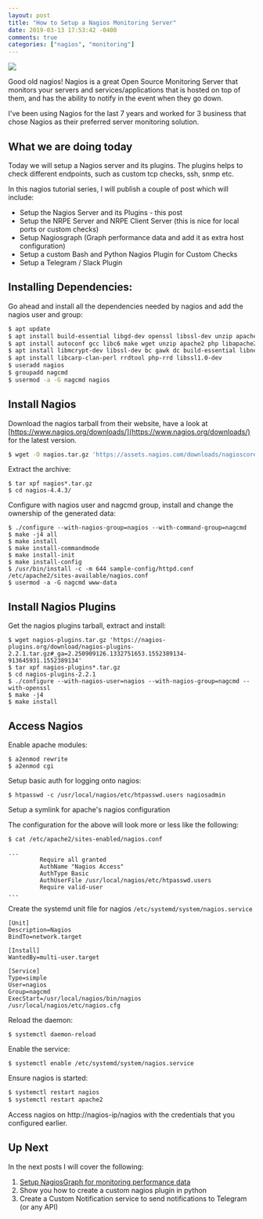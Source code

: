 ```yaml
---
layout: post
title: "How to Setup a Nagios Monitoring Server"
date: 2019-03-13 17:53:42 -0400
comments: true
categories: ["nagios", "monitoring"]
---
```


![](https://user-images.githubusercontent.com/567298/54547916-65f26680-49af-11e9-8d42-e27c57ef8e2e.png)


Good old nagios! Nagios is a great Open Source Monitoring Server that monitors your servers and services/applications that is hosted on top of them, and has the ability to notify in the event when they go down.

I've been using Nagios for the last 7 years and worked for 3 business that chose Nagios as their preferred server monitoring solution.

## What we are doing today

Today we will setup a Nagios server and its plugins. The plugins helps to check different endpoints, such as custom tcp checks, ssh, snmp etc. 

In this nagios tutorial series, I will publish a couple of post which will include:

* Setup the Nagios Server and its Plugins - this post
* Setup the NRPE Server and NRPE Client Server (this is nice for local ports or custom checks)
* Setup Nagiosgraph (Graph performance data and add it as extra host configuration)
* Setup a custom Bash and Python Nagios Plugin for Custom Checks
* Setup a Telegram / Slack Plugin

## Installing Dependencies:

Go ahead and install all the dependencies needed by nagios and add the nagios user and group:

```bash
$ apt update
$ apt install build-essential libgd-dev openssl libssl-dev unzip apache2 -y
$ apt install autoconf gcc libc6 make wget unzip apache2 php libapache2-mod-php7.2 libgd-dev
$ apt install libmcrypt-dev libssl-dev bc gawk dc build-essential libnet-snmp-perl gettext
$ apt install libcarp-clan-perl rrdtool php-rrd libssl1.0-dev
$ useradd nagios
$ groupadd nagcmd
$ usermod -a -G nagcmd nagios
```

## Install Nagios

Download the nagios tarball from their website, have a look at [https://www.nagios.org/downloads/](https://www.nagios.org/downloads/) for the latest version.

```bash
$ wget -O nagios.tar.gz 'https://assets.nagios.com/downloads/nagioscore/releases/nagios-4.4.3.tar.gz?__hstc=118811158.7bdae752f04b6d927ddf150ae1ce5c71.1552389135285.1552394646569.1552410974898.3&__hssc=118811158.1.1552410974898&__hsfp=2323916385#_ga=2.246938692.1332751653.1552389134-913645931.1552389134'
```

Extract the archive:

```
$ tar xpf nagios*.tar.gz
$ cd nagios-4.4.3/
```

Configure with nagios user and nagcmd group, install and change the ownership of the generated data:

```
$ ./configure --with-nagios-group=nagios --with-command-group=nagcmd
$ make -j4 all
$ make install
$ make install-commandmode
$ make install-init
$ make install-config
$ /usr/bin/install -c -m 644 sample-config/httpd.conf /etc/apache2/sites-available/nagios.conf
$ usermod -a -G nagcmd www-data
```

## Install Nagios Plugins

Get the nagios plugins tarball, extract and install:

```
$ wget nagios-plugins.tar.gz 'https://nagios-plugins.org/download/nagios-plugins-2.2.1.tar.gz#_ga=2.250909126.1332751653.1552389134-913645931.1552389134'
$ tar xpf nagios-plugins*.tar.gz
$ cd nagios-plugins-2.2.1
$ ./configure --with-nagios-user=nagios --with-nagios-group=nagcmd --with-openssl
$ make -j4
$ make install
```

## Access Nagios

Enable apache modules:

```
$ a2enmod rewrite
$ a2enmod cgi
```

Setup basic auth for logging onto nagios:

```
$ htpasswd -c /usr/local/nagios/etc/htpasswd.users nagiosadmin
```

Setup a symlink for apache's nagios configuration

The configuration for the above will look more or less like the following:

```
$ cat /etc/apache2/sites-enabled/nagios.conf

...
         Require all granted
         AuthName "Nagios Access"
         AuthType Basic
         AuthUserFile /usr/local/nagios/etc/htpasswd.users
         Require valid-user
...
``` 

Create the systemd unit file for nagios `/etc/systemd/system/nagios.service`

```
[Unit]
Description=Nagios
BindTo=network.target

[Install]
WantedBy=multi-user.target

[Service]
Type=simple
User=nagios
Group=nagcmd
ExecStart=/usr/local/nagios/bin/nagios /usr/local/nagios/etc/nagios.cfg
```

Reload the daemon:

```
$ systemctl daemon-reload
```

Enable the service:

```
$ systemctl enable /etc/systemd/system/nagios.service
```

Ensure nagios is started:

```bash
$ systemctl restart nagios
$ systemctl restart apache2
```

Access nagios on http://nagios-ip/nagios with the credentials that you configured earlier.


## Up Next

In the next posts I will cover the following:

1. [Setup NagiosGraph for monitoring performance data](https://blog.ruanbekker.com/blog/2019/03/18/how-to-setup-the-nagiosgraph-plugin-on-nagios-monitoring-server/)
2. Show you how to create a custom nagios plugin in python
3. Create a Custom Notification service to send notifications to Telegram (or any API)

